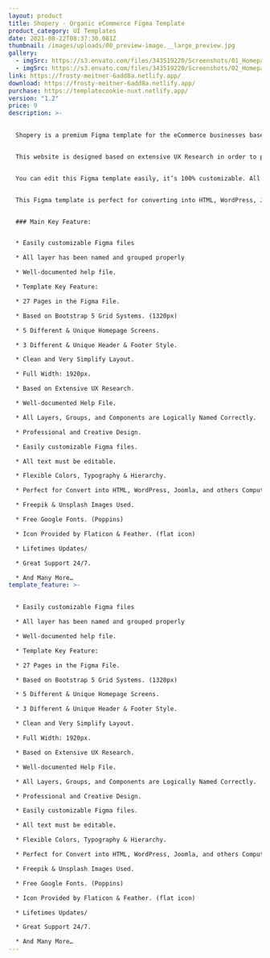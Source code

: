 ```yaml
---
layout: product
title: Shopery - Organic eCommerce Figma Template
product_category: UI Templates
date: 2021-08-22T08:37:30.081Z
thumbnail: /images/uploads/00_preview-image.__large_preview.jpg
gallery:
  - imgSrc: https://s3.envato.com/files/343519220/Screenshots/01_Homepage.jpg
  - imgSrc: https://s3.envato.com/files/343519220/Screenshots/02_Homepage_Box_Layout.jpg
link: https://frosty-meitner-6add8a.netlify.app/
download: https://frosty-meitner-6add8a.netlify.app/
purchase: https://templatecookie-nuxt.netlify.app/
version: "1.2"
price: 9
description: >-
  

  Shopery is a premium Figma template for the eCommerce businesses based on organic food. It is perfectly suitable for any natural food-related eCommerce website such as farm, bakery, organic nature cafe, fresh food store, Market food, Grocery market, Organic eCommerce website, Organic food shop, Organic market, Supermarket, and online grocery store. The template includes essential pages to create any type of eCommerce website: Shop, Product Detail, Shopping Cart, Checkout, Blog, User Dashboard, Order History, Order Details, Contact, Faqs.


  This website is designed based on extensive UX Research in order to provide the best experience to its users with advanced Find perfect products with better filters and make users fall in love with the shopping.


  You can edit this Figma template easily, it’s 100% customizable. All layers, groups, and components are logically named. All shapes are resizable and editable with no quality loss. It’s based on Bootstrap 5 grid systems. (1320px)


  This Figma template is perfect for converting into HTML, WordPress, Joomla, or any other CMS.


  ### Main Key Feature:


  * Easily customizable Figma files

  * All layer has been named and grouped properly

  * Well-documented help file.

  * Template Key Feature:

  * 27 Pages in the Figma File.

  * Based on Bootstrap 5 Grid Systems. (1320px)

  * 5 Different & Unique Homepage Screens.

  * 3 Different & Unique Header & Footer Style.

  * Clean and Very Simplify Layout.

  * Full Width: 1920px.

  * Based on Extensive UX Research.

  * Well-documented Help File.

  * All Layers, Groups, and Components are Logically Named Correctly.

  * Professional and Creative Design.

  * Easily customizable Figma files.

  * All text must be editable.

  * Flexible Colors, Typography & Hierarchy.

  * Perfect for Convert into HTML, WordPress, Joomla, and others Computer Languages.

  * Freepik & Unsplash Images Used.

  * Free Google Fonts. (Poppins)

  * Icon Provided by Flaticon & Feather. (flat icon)

  * Lifetimes Updates/

  * Great Support 24/7.

  * And Many More…
template_feature: >-
  

  * Easily customizable Figma files

  * All layer has been named and grouped properly

  * Well-documented help file.

  * Template Key Feature:

  * 27 Pages in the Figma File.

  * Based on Bootstrap 5 Grid Systems. (1320px)

  * 5 Different & Unique Homepage Screens.

  * 3 Different & Unique Header & Footer Style.

  * Clean and Very Simplify Layout.

  * Full Width: 1920px.

  * Based on Extensive UX Research.

  * Well-documented Help File.

  * All Layers, Groups, and Components are Logically Named Correctly.

  * Professional and Creative Design.

  * Easily customizable Figma files.

  * All text must be editable.

  * Flexible Colors, Typography & Hierarchy.

  * Perfect for Convert into HTML, WordPress, Joomla, and others Computer Languages.

  * Freepik & Unsplash Images Used.

  * Free Google Fonts. (Poppins)

  * Icon Provided by Flaticon & Feather. (flat icon)

  * Lifetimes Updates/

  * Great Support 24/7.

  * And Many More…
---
```


